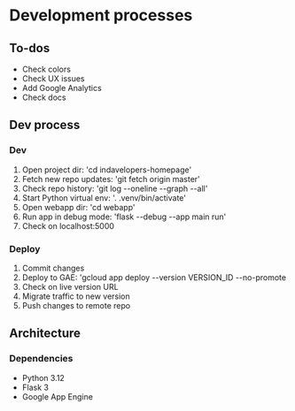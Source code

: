 # Development processes

## To-dos
- Check colors
- Check UX issues
- Add Google Analytics
- Check docs


## Dev process

### Dev
1. Open project dir: 'cd indavelopers-homepage'
1. Fetch new repo updates: 'git fetch origin master'
1. Check repo history: 'git log --oneline --graph --all'
1. Start Python virtual env: '. .venv/bin/activate'
1. Open webapp dir: 'cd webapp'
1. Run app in debug mode: 'flask --debug --app main run'
1. Check on localhost:5000

### Deploy
1. Commit changes
1. Deploy to GAE: 'gcloud app deploy --version VERSION_ID --no-promote
1. Check on live version URL
1. Migrate traffic to new version
1. Push changes to remote repo


## Architecture

### Dependencies
- Python 3.12
- Flask 3
- Google App Engine
